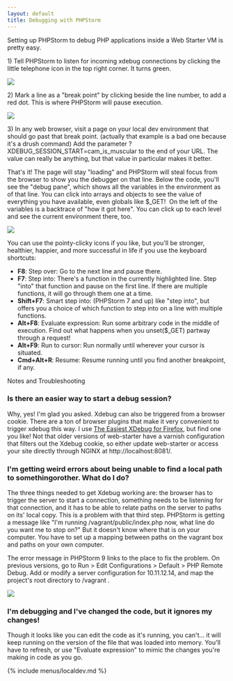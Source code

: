 ```yaml
---
layout: default
title: Debugging with PHPStorm
---
```


Setting up PHPStorm to debug PHP applications inside a Web Starter VM is
pretty easy.

1\) Tell PHPStorm to listen for incoming xdebug connections by clicking
the little telephone icon in the top right corner. It turns green.

![]({{site.baseurl}}/images/localdev/debugging-phpstorm/phpstorm_incoming.png)

2\) Mark a line as a "break point" by clicking beside the line number, to
add a red dot. This is where PHPStorm will pause execution.

![]({{site.baseurl}}/images/localdev/debugging-phpstorm/add_breakpoint.png)

3\) In any web browser, visit a page on your local dev environment that
should go past that break point. (actually that example is a bad one
because it's a drush command) Add the parameter <span
class="c6">?XDEBUG\_SESSION\_START=cam\_is\_muscular</span> to the end
of your URL. The value can really be anything, but that value in
particular makes it better.

That's it! The page will stay "loading" and PHPStorm will steal focus
from the browser to show you the debugger on that line. Below the code,
you'll see the "debug pane", which shows all the variables in the
environment as of that line. You can click into arrays and objects to
see the value of everything you have available, even globals like
\$\_GET!  On the left of the variables is a backtrace of "how it got
here". You can click up to each level and see the current environment
there, too.

![]({{site.baseurl}}/images/localdev/debugging-phpstorm/current_stack.png)

You can use the pointy-clicky icons if you like, but you'll be stronger,
healthier, happier, and more successful in life if you use the keyboard
shortcuts:

-   **F8**: Step over: Go to the next line and pause there.
-   **F7**: Step into: There's a function in the currently
    highlighted line. Step "into" that function and pause on the
    first line. If there are multiple functions, it will go through them
    one at a time.
-   **Shift+F7**: Smart step into: (PHPStorm 7 and up) like "step into",
    but offers you a choice of which function to step into on a line
    with multiple functions.
-   **Alt+F8**: Evaluate expression: Run some arbitrary code in the
    middle of execution. Find out what happens when you unset(\$\_GET)
    partway through a request!
-   **Alt+F9**: Run to cursor: Run normally until wherever your cursor
    is situated.
-   **Cmd+Alt+R**: Resume: Resume running until you find another
    breakpoint, if any.

Notes and Troubleshooting

### Is there an easier way to start a debug session?

Why, yes! I'm glad you asked. Xdebug can also be triggered from a
browser cookie. There are a ton of browser plugins that make it very
convenient to trigger xdebug this way. I use [The Easiest XDebug for
Firefox](https://addons.mozilla.org/en-US/firefox/addon/the-easiest-xdebug/),
but find one you like! Not that older versions of web-starter have a
varnish configuration that filters out the Xdebug cookie, so either
update web-starter or access your site directly through NGINX at
http://localhost:8081/.

### I'm getting weird errors about being unable to find a local path to somethingorother. What do I do?

The three things needed to get Xdebug working are: the browser has to
trigger the server to start a connection, something needs to be
listening for that connection, and it has to be able to relate paths on
the server to paths on its' local copy. This is a problem with that
third step. PHPStorm is getting a message like "I'm running
/vagrant/public/index.php now, what line do you want me to stop on?" But
it doesn't know where that is on your computer. You have to set up a
mapping between paths on the vagrant box and paths on your own computer.

The error message in PHPStorm 9 links to the place to fix the problem.
On previous versions, go to Run &gt; Edit Configurations &gt; Default
&gt; PHP Remote Debug. Add or modify a server configuration for
10.11.12.14, and map the project's root directory to /vagrant .

![]({{site.baseurl}}/images/localdev/debugging-phpstorm/debug_config.png)

### I'm debugging and I've changed the code, but it ignores my changes!

Though it looks like you can edit the code as it's running, you can't...
it will keep running on the version of the file that was loaded into
memory. You'll have to refresh, or use "Evaluate expression" to mimic
the changes you're making in code as you go.

{% include menus/localdev.md %}
